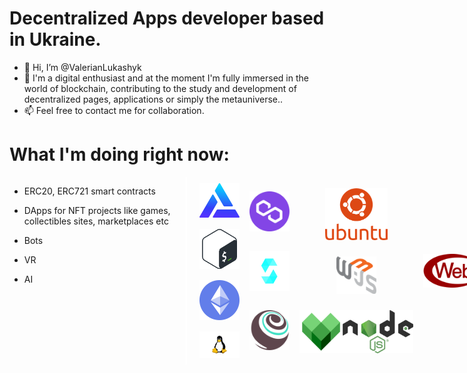<h1>Decentralized Apps developer based in Ukraine.</h1>

-   👋 Hi, I’m @ValerianLukashyk
-   👀 I'm a digital enthusiast and at the moment I'm fully immersed in the world of blockchain, contributing to the study and development of decentralized pages, applications or simply the metauniverse..
-   📫 Feel free to contact me for collaboration.

<h1>What I'm doing right now:</h1>
<div id="stacks" style="display: flex; justify-content: space-between; gap: 12px;">
<div>
<ul>
  <li><p>ERC20, ERC721 smart contracts</p></li>
  <li><p>DApps for NFT projects like games, collectibles sites, marketplaces etc</p></li>
  <li><p>Bots</p></li>
  <li><p>VR</p></li>
  <li><p>AI</p></li>
</ul>
  
</div>
<div style="border-left:2px solid #fff;height:100% margin: 12px"></div>
<div style="width: 75%;display: flex; flex-wrap: wrap; flex-direction: column; height: 300px; justify-content: space-evenly; align-items: center;">
  <img style="user-select: none; -webkit-user-drag: none; pointer-events: none; height: auto; max-width: 64px; width: auto; padding: 8px" src="images/alchemy-nft.svg" alt="icon alchemy">
  <img style="user-select: none; -webkit-user-drag: none; pointer-events: none; height: auto; max-width: 64px; width: auto; padding: 8px" src="images/bash_scripts.png" alt="icon bash_scripts">
  <img style="user-select: none; -webkit-user-drag: none; pointer-events: none; height: auto; max-width: 64px; width: auto; padding: 8px" src="images/ethereum.svg" alt="icon ethereum">
  <img style="user-select: none; -webkit-user-drag: none; pointer-events: none; height: auto; max-width: 64px; width: auto; padding: 8px" src="images/Linux.svg" alt="icon Linux">
  <img style="user-select: none; -webkit-user-drag: none; pointer-events: none; height: auto; max-width: 64px; width: auto; padding: 8px" src="images/polygon-matic.png" alt="icon polygon matic">
  <img style="user-select: none; -webkit-user-drag: none; pointer-events: none; height: auto; max-width: 64px; width: auto; padding: 8px" src="images/solidity eth.svg" alt="icon solidity eth">
  <img style="user-select: none; -webkit-user-drag: none; pointer-events: none; height: auto; max-width: 64px; width: auto; padding: 8px" src="images/truffle-contracts.png" alt="icon truffle-contracts">
  <img style="user-select: none; -webkit-user-drag: none; pointer-events: none; height: auto; max-width: 100px; width: auto; padding: 8px" src="images/ubuntu1.png" alt="icon ubuntu1">
  <img style="user-select: none; -webkit-user-drag: none; pointer-events: none; height: auto; max-width: 64px; width: auto; padding: 8px" src="images/web3.png" alt="icon web3">
  <img style="user-select: none; -webkit-user-drag: none; pointer-events: none; height: auto; max-width: 182px; width: auto; padding: 8px" src="images/Node.js2png" alt="icon Node">
  <img style="user-select: none; -webkit-user-drag: none; pointer-events: none; height: auto; max-width: 128px; width: auto; padding: 8px" src="images/WebGL.png" alt="icon WebGL">
</div>

</div>

<!---
ValerianLukashyk/ValerianLukashyk is a ✨ special ✨ repository because its `README.md` (this file) appears on your GitHub profile.
You can click the Preview link to take a look at your changes.
--->
